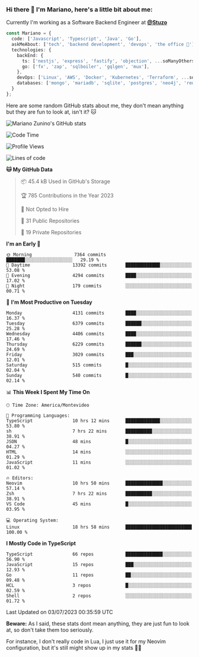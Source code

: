 ### Hi there 👋 I'm Mariano, here's a little bit about me:

Currently I'm working as a Software Backend Engineer at [**@Stuzo**](https://www.stuzo.com/)

```ts
const Mariano = {
  code: ['Javascript', 'Typescript', 'Java', 'Go'],
  askMeAbout: ['tech', 'backend development', 'devops', 'the office 💼'],
  technologies: {
    backEnd: {
      ts: ['nestjs', 'express', 'fastify', 'objection', ...soManyOthersFrameworks],
      go: ['fx', 'zap', 'sqlboiler', 'gqlgen', 'mux'],
    },
    devOps: ['Linux', 'AWS', 'Docker', 'Kubernetes', 'Terraform', ...soManyOthersTools],
    databases: ['mongo', 'mariadb', 'sqlite', 'postgres', 'neo4j', 'redis'],
  }
};
```

Here are some random GitHub stats about me, they don't mean anything but they are fun to look at, isn't it? 🐱

![Mariano Zunino's GitHub stats](https://github-readme-stats.vercel.app/api?username=marianozunino&count_private=true&show_icons=true&theme=radical)

<!--START_SECTION:waka-->
![Code Time](http://img.shields.io/badge/Code%20Time-863%20hrs%2021%20mins-blue)

![Profile Views](http://img.shields.io/badge/Profile%20Views-0-blue)

![Lines of code](https://img.shields.io/badge/From%20Hello%20World%20I%27ve%20Written-9.5%20million%20lines%20of%20code-blue)

**🐱 My GitHub Data** 

> 📦 45.4 kB Used in GitHub's Storage 
 > 
> 🏆 785 Contributions in the Year 2023
 > 
> 🚫 Not Opted to Hire
 > 
> 📜 31 Public Repositories 
 > 
> 🔑 19 Private Repositories 
 > 
**I'm an Early 🐤** 

```text
🌞 Morning                7364 commits        ███████░░░░░░░░░░░░░░░░░░   29.19 % 
🌆 Daytime                13392 commits       █████████████░░░░░░░░░░░░   53.08 % 
🌃 Evening                4294 commits        ████░░░░░░░░░░░░░░░░░░░░░   17.02 % 
🌙 Night                  179 commits         ░░░░░░░░░░░░░░░░░░░░░░░░░   00.71 % 
```
📅 **I'm Most Productive on Tuesday** 

```text
Monday                   4131 commits        ████░░░░░░░░░░░░░░░░░░░░░   16.37 % 
Tuesday                  6379 commits        ██████░░░░░░░░░░░░░░░░░░░   25.28 % 
Wednesday                4406 commits        ████░░░░░░░░░░░░░░░░░░░░░   17.46 % 
Thursday                 6229 commits        ██████░░░░░░░░░░░░░░░░░░░   24.69 % 
Friday                   3029 commits        ███░░░░░░░░░░░░░░░░░░░░░░   12.01 % 
Saturday                 515 commits         █░░░░░░░░░░░░░░░░░░░░░░░░   02.04 % 
Sunday                   540 commits         █░░░░░░░░░░░░░░░░░░░░░░░░   02.14 % 
```


📊 **This Week I Spent My Time On** 

```text
🕑︎ Time Zone: America/Montevideo

💬 Programming Languages: 
TypeScript               10 hrs 12 mins      █████████████░░░░░░░░░░░░   53.80 % 
sh                       7 hrs 22 mins       ██████████░░░░░░░░░░░░░░░   38.91 % 
JSON                     48 mins             █░░░░░░░░░░░░░░░░░░░░░░░░   04.27 % 
HTML                     14 mins             ░░░░░░░░░░░░░░░░░░░░░░░░░   01.29 % 
JavaScript               11 mins             ░░░░░░░░░░░░░░░░░░░░░░░░░   01.02 % 

🔥 Editors: 
Neovim                   10 hrs 50 mins      ██████████████░░░░░░░░░░░   57.14 % 
Zsh                      7 hrs 22 mins       ██████████░░░░░░░░░░░░░░░   38.91 % 
VS Code                  45 mins             █░░░░░░░░░░░░░░░░░░░░░░░░   03.95 % 

💻 Operating System: 
Linux                    18 hrs 58 mins      █████████████████████████   100.00 % 
```

**I Mostly Code in TypeScript** 

```text
TypeScript               66 repos            ██████████████░░░░░░░░░░░   56.90 % 
JavaScript               15 repos            ███░░░░░░░░░░░░░░░░░░░░░░   12.93 % 
Go                       11 repos            ██░░░░░░░░░░░░░░░░░░░░░░░   09.48 % 
HCL                      3 repos             █░░░░░░░░░░░░░░░░░░░░░░░░   02.59 % 
Shell                    2 repos             ░░░░░░░░░░░░░░░░░░░░░░░░░   01.72 % 
```




 Last Updated on 03/07/2023 00:35:59 UTC
<!--END_SECTION:waka-->

**Beware:** As I said, these stats dont mean anything, they are just fun to look at, so don't take them too seriously.

For instance, I don't really code in Lua, I just use it for my Neovim configuration, but it's still might show up in my stats 🤷‍♂️
